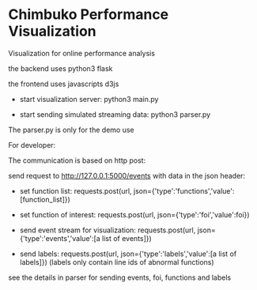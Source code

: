 # Chimbuko Performance Visualization

Visualization for online performance analysis

the backend uses python3 flask

the frontend uses javascripts d3js

* start visualization server: python3 main.py

* start sending simulated streaming data: python3 parser.py

The parser.py is only for the demo use

For developer: 

The communication is based on http post:

send request to http://127.0.0.1:5000/events with data in the json header:

* set function list: requests.post(url, json={'type':'functions','value':[function_list]})

* set function of interest: requests.post(url, json={'type':'foi','value':foi})

* send event stream for visualization: requests.post(url, json={'type':'events','value':[a list of events]})

* send labels: requests.post(url, json={'type':'labels','value':[a list of labels]}) (labels only contain line ids of abnormal functions)

see the details in parser for sending events, foi, functions and labels
